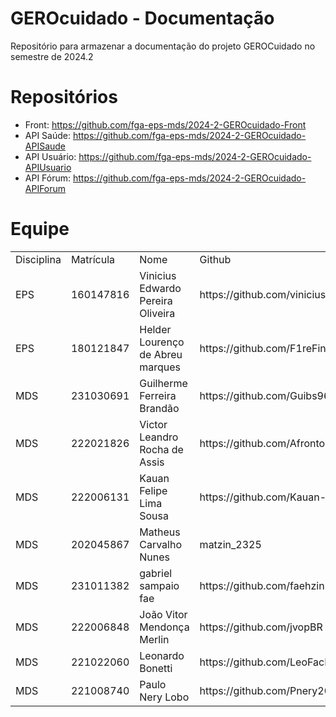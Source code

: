 # GEROcuidado - Documentação
 Repositório para armazenar a documentação do projeto GEROCuidado no semestre de 2024.2

# Repositórios
  - Front: https://github.com/fga-eps-mds/2024-2-GEROcuidado-Front
  - API Saúde: https://github.com/fga-eps-mds/2024-2-GEROcuidado-APISaude
  - API Usuário: https://github.com/fga-eps-mds/2024-2-GEROcuidado-APIUsuario
  - API Fórum: https://github.com/fga-eps-mds/2024-2-GEROcuidado-APIForum

# Equipe
<table>
  <tr>
    <td>Disciplina</td>
    <td>Matrícula</td>
    <td>Nome</td>
    <td>Github</td>
  </tr>
  
  <tr>
    <td>EPS</td>
    <td>160147816</td>
    <td>Vinicius Edwardo Pereira Oliveira</td>
    <td>https://github.com/viniciused26</td>
  </tr>
  
  <tr>
    <td>EPS</td>
    <td>180121847</td>
    <td>Helder Lourenço de Abreu marques</td>
    <td>https://github.com/F1reFinger</td>
  </tr>
  
  <tr>
    <td>MDS</td>
    <td>231030691</td>
    <td>Guilherme Ferreira Brandão</td>
    <td>https://github.com/Guibs969</td>
  </tr>
  
  <tr>
    <td>MDS</td>
    <td>222021826</td>
    <td>Victor Leandro Rocha de Assis</td>
    <td>https://github.com/Afrontoso</td>
  </tr>
  
  <tr>
    <td>MDS</td>
    <td>222006131</td>
    <td>Kauan Felipe Lima Sousa</td>
    <td>https://github.com/Kauan-F20</td>
  </tr>
  
  <tr>
    <td>MDS</td>
    <td>202045867</td>
    <td>Matheus Carvalho Nunes</td>
    <td>matzin_2325</td>
  </tr>
  
  <tr>
    <td>MDS</td>
    <td>231011382</td>
    <td>gabriel sampaio fae</td>
    <td>https://github.com/faehzin</td>
  </tr>
  
  <tr>
    <td>MDS</td>
    <td>222006848</td>
    <td>João Vitor Mendonça Merlin</td>
    <td>https://github.com/jvopBR</td>
  </tr>

  <tr>
    <td>MDS</td>
    <td>221022060</td>
    <td>Leonardo Bonetti</td>
    <td>https://github.com/LeoFacB</td>
  </tr>

  <tr>
    <td>MDS</td>
    <td>221008740</td>
    <td>Paulo Nery Lobo</td>
    <td>https://github.com/Pnery2004</td>
  </tr>

  
</table>